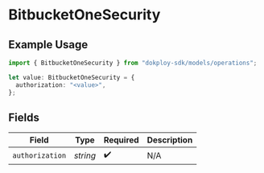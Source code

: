 # BitbucketOneSecurity

## Example Usage

```typescript
import { BitbucketOneSecurity } from "dokploy-sdk/models/operations";

let value: BitbucketOneSecurity = {
  authorization: "<value>",
};
```

## Fields

| Field              | Type               | Required           | Description        |
| ------------------ | ------------------ | ------------------ | ------------------ |
| `authorization`    | *string*           | :heavy_check_mark: | N/A                |